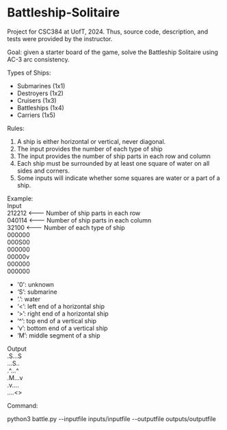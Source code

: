 # Battleship-Solitaire

Project for CSC384 at UofT, 2024. Thus, source code, description, and tests were provided by the instructor.

Goal: given a starter board of the game, solve the Battleship Solitaire using AC-3 arc consistency.

Types of Ships:
- Submarines (1x1)
- Destroyers (1x2)
- Cruisers (1x3)
- Battleships (1x4)
- Carriers (1x5)

Rules:
1. A ship is either horizontal or vertical, never diagonal.
2. The input provides the number of each type of ship
3. The input provides the number of ship parts in each row and column
4. Each ship must be surrounded by at least one square of water on all sides and corners.
4. Some inputs will indicate whether some squares are water or a part of a ship. 



Example: </br>
Input </br>
    212212          <--- Number of ship parts in each row </br>
    040114          <--- Number of ship parts in each column </br>
    32100           <--- Number of each type of ship </br>
    000000 </br>
    000S00 </br>
    000000 </br>
    00000v </br>
    000000 </br>
    000000 </br>

- '0': unknown 
- ‘S’: submarine
- ‘.’: water
- ‘<’: left end of a horizontal ship
- ‘>’: right end of a horizontal ship
- ‘^’: top end of a vertical ship
- ‘v’: bottom end of a vertical ship
- ‘M’: middle segment of a ship

Output </br>
    .S...S </br>
    ...S.. </br>
    .^...^ </br>
    .M...v </br>
    .v.... </br>
    ....<> </br>




Command:

python3 battle.py --inputfile inputs/inputfile --outputfile outputs/outputfile

